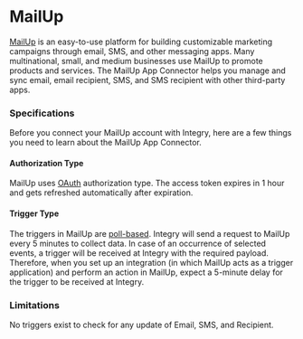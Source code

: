 # MailUp

[MailUp](https://www.integry.io/apps/mailup) is an easy-to-use platform for building customizable marketing campaigns through email, SMS, and other messaging apps. Many multinational, small, and medium businesses use MailUp to promote products and services. The MailUp App Connector helps you manage and sync email, email recipient, SMS, and SMS recipient with other third-party apps.&#x20;

### Specifications  <a href="#specifications-0-0" id="specifications-0-0"></a>

Before you connect your MailUp account with Integry, here are a few things you need to learn about the MailUp App Connector.&#x20;

#### Authorization Type  <a href="#authorization-type-0-1" id="authorization-type-0-1"></a>

MailUp uses [OAuth](https://support.integry.io/hc/en-us/articles/11112617800985-Authentication-Types-Supported-in-Integry) authorization type. The access token expires in 1 hour and gets refreshed automatically after expiration.&#x20;

#### Trigger Type <a href="#trigger-type-0-2" id="trigger-type-0-2"></a>

The triggers in MailUp are [poll-based](https://support.integry.io/hc/en-us/articles/360021913374-Creating-Poll-Based-Triggers). Integry will send a request to MailUp every 5 minutes to collect data. In case of an occurrence of selected events, a trigger will be received at Integry with the required payload. Therefore, when you set up an integration (in which MailUp acts as a trigger application) and perform an action in MailUp, expect a 5-minute delay for the trigger to be received at Integry.&#x20;

### Limitations <a href="#limitations-0-3" id="limitations-0-3"></a>

No triggers exist to check for any update of Email, SMS, and Recipient.
